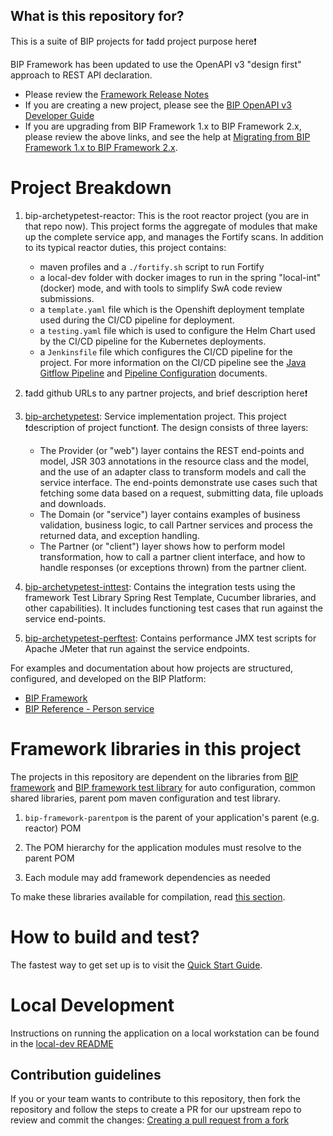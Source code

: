 ## What is this repository for?

This is a suite of BIP projects for :exclamation:add project purpose here:exclamation:

BIP Framework has been updated to use the OpenAPI v3 "design first" approach to REST API declaration.
- Please review the [Framework Release Notes](https://github.ec.va.gov/EPMO/bip-framework/wiki/Framework-Release-Notes)
- If you are creating a new project, please see the [BIP OpenAPI v3 Developer Guide](docs/openapi-v3-developer-guide.md)
- If you are upgrading from BIP Framework 1.x to BIP Framework 2.x, please review the above links, and see the help at [Migrating from BIP Framework 1.x to BIP Framework 2.x](docs/openapi-v3-migration-guide.md).

# Project Breakdown

1. bip-archetypetest-reactor: This is the root reactor project (you are in that repo now). This project forms the aggregate of modules that make up the complete service app, and manages the Fortify scans. In addition to its typical reactor duties, this project contains:
	- maven profiles and a `./fortify.sh` script to run Fortify
	- a local-dev folder with docker images to run in the spring "local-int" (docker) mode, and with tools to simplify SwA code review submissions.
	- a `template.yaml` file which is the Openshift deployment template used during the CI/CD pipeline for deployment.
	- a `testing.yaml` file which is used to configure the Helm Chart used by the CI/CD pipeline for the Kubernetes deployments.
	- a `Jenkinsfile` file which configures the CI/CD pipeline for the project. For more information on the CI/CD pipeline see the [Java Gitflow Pipeline](https://github.ec.va.gov/EPMO/bip-jenkins-lib/tree/master/docs/spring-boot-pipelines) and [Pipeline Configuration](https://github.ec.va.gov/EPMO/bip-jenkins-lib/blob/master/docs/spring-boot-pipelines/pipeline-config.md) documents.

2. :exclamation:add github URLs to any partner projects, and brief description here:exclamation:

3. [bip-archetypetest](https://github.ec.va.gov/EPMO/__artifactId__/tree/master/__artifactId__): Service implementation project. This project :exclamation:description of project function:exclamation:. The design consists of three layers:

	- The Provider (or "web") layer contains the REST end-points and model, JSR 303 annotations in the resource class and the model, and the use of an adapter class to transform models and call the service interface. The end-points demonstrate use cases such that fetching some data based on a request, submitting data, file uploads and downloads.
	- The Domain (or "service") layer contains examples of business validation, business logic,  to call Partner services and process the returned data, and exception handling.
	- The Partner (or "client") layer shows how to perform model transformation, how to call a partner client interface, and how to handle responses (or exceptions thrown) from the partner client.

4. [bip-archetypetest-inttest](https://github.ec.va.gov/EPMO/__artifactId__/tree/master/__artifactId__-inttest): Contains the integration tests using the framework Test Library Spring Rest Template, Cucumber libraries, and other capabilities). It includes functioning test cases that run against the service end-points.

5. [bip-archetypetest-perftest](https://github.ec.va.gov/EPMO/__artifactId__/tree/master/__artifactId__-perftest): Contains performance JMX test scripts for Apache JMeter that run against the service endpoints.

For examples and documentation about how projects are structured, configured, and developed on the BIP Platform:

- [BIP Framework](https://github.ec.va.gov/EPMO/bip-framework)
- [BIP Reference - Person service](https://github.ec.va.gov/EPMO/bip-reference-person)

# Framework libraries in this project

The projects in this repository are dependent on the libraries from [BIP framework](https://github.ec.va.gov/EPMO/bip-framework) and [BIP framework test library](https://github.ec.va.gov/EPMO/bip-framework/tree/master/bip-framework-test-lib) for  auto configuration, common shared libraries, parent pom maven configuration and test library.

1. `bip-framework-parentpom` is the parent of your application's parent (e.g. reactor) POM

2. The POM hierarchy for the application modules must resolve to the parent POM

3. Each module may add framework dependencies as needed

To make these libraries available for compilation, read [this section](#how-to-make-the-dependency-framework-libraries-available).

# How to build and test?

The fastest way to get set up is to visit the [Quick Start Guide](https://github.ec.va.gov/EPMO/bip-reference-person/blob/master/docs/quick-start-guide.md).


# Local Development
Instructions on running the application on a local workstation can be found in the [local-dev README](local-dev)

## Contribution guidelines
If you or your team wants to contribute to this repository, then fork the repository and follow the steps to create a PR for our upstream repo to review and commit the changes:
[Creating a pull request from a fork](https://help.github.com/articles/creating-a-pull-request-from-a-fork/)
